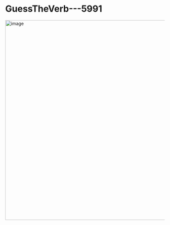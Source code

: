# GuessTheVerb---5991

<img width="631" alt="image" src="https://github.com/user-attachments/assets/4a0e8058-d9e1-4c71-a5e9-cde2dbcd020c">
